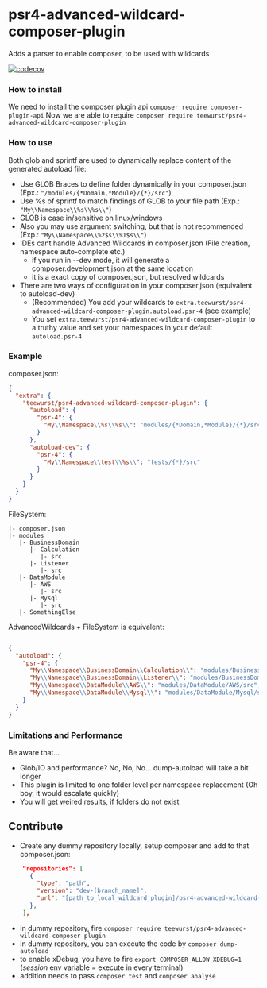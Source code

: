 # psr4-advanced-wildcard-composer-plugin
Adds a parser to enable composer, to be used with wildcards

[![codecov](https://codecov.io/gh/teewurst/psr4-advanced-wildcard-composer-plugin/branch/master/graph/badge.svg)](https://codecov.io/gh/teewurst/psr4-advanced-wildcard-composer-plugin)

### How to install
We need to install the composer plugin api
``composer require composer-plugin-api``
Now we are able to require 
``composer require teewurst/psr4-advanced-wildcard-composer-plugin``

### How to use

Both glob and sprintf are used to dynamically replace content of the generated autoload file:

- Use GLOB Braces to define folder dynamically in your composer.json (Epx.: `"/modules/{*Domain,*Module}/{*}/src"`)
- Use %s of sprintf to match findings of GLOB to your file path (Exp.: `"My\\Namespace\\%s\\%s\\"`)
- GLOB is case in/sensitive on linux/windows
- Also you may use argument switching, but that is not recommended (Exp.: `"My\\Namespace\\%2$s\\%1$s\\"`)
- IDEs cant handle Advanced Wildcards in composer.json (File creation, namespace auto-complete etc.)
    - if you run in --dev mode, it will generate a composer.development.json at the same location
    - it is a exact copy of composer.json, but resolved wildcards
- There are two ways of configuration in your composer.json (equivalent to autoload-dev)
    - (Recommended) You add your wildcards to ``extra.teewurst/psr4-advanced-wildcard-composer-plugin.autoload.psr-4`` (see example)
    - You set ``extra.teewurst/psr4-advanced-wildcard-composer-plugin`` to a truthy value and set your namespaces in your default ``autoload.psr-4``

### Example

composer.json:

````json
{
  "extra": {
    "teewurst/psr4-advanced-wildcard-composer-plugin": {
      "autoload": {
        "psr-4": {
          "My\\Namespace\\%s\\%s\\": "modules/{*Domain,*Module}/{*}/src"
        }
      },
      "autoload-dev": {
        "psr-4": {
          "My\\Namespace\\test\\%s\\": "tests/{*}/src"
        }
      }
    }
  }
}
````

FileSystem:

`````
|- composer.json
|- modules
   |- BusinessDomain
      |- Calculation
         |- src
      |- Listener
         |- src
   |- DataModule
      |- AWS
         |- src
      |- Mysql
         |- src
   |- SomethingElse
`````

AdvancedWildcards + FileSystem is equivalent:

````json

{
  "autoload": {
    "psr-4": {
      "My\\Namespace\\BusinessDomain\\Calculation\\": "modules/BusinessDomain/Calculation/src",
      "My\\Namespace\\BusinessDomain\\Listener\\": "modules/BusinessDomain/Listener/src",
      "My\\Namespace\\DataModule\\AWS\\": "modules/DataModule/AWS/src",
      "My\\Namespace\\DataModule\\Mysql\\": "modules/DataModule/Mysql/src"
    }
  }
}
````

### Limitations and Performance

Be aware that...

- Glob/IO and performance? No, No, No... dump-autoload will take a bit longer
- This plugin is limited to one folder level per namespace replacement (Oh boy, it would escalate quickly)
- You will get weired results, if folders do not exist 

## Contribute

- Create any dummy repository locally, setup composer and add to that composer.json:

````json
    "repositories": [
      {
        "type": "path",
        "version": "dev-[branch_name]",
        "url": "[path_to_local_wildcard_plugin]/psr4-advanced-wildcard-composer-plugin"
      },
    ],
````
- in dummy repository, fire `composer require teewurst/psr4-advanced-wildcard-composer-plugin`
- in dummy repository, you can execute the code by `composer dump-autoload`
- to enable xDebug, you have to fire `export COMPOSER_ALLOW_XDEBUG=1` (*session* env variable = execute in every terminal)
- addition needs to pass `composer test` and `composer analyse`
